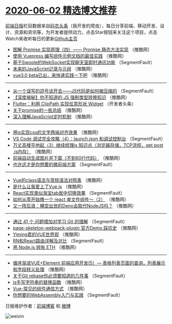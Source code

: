 # [2020-06-02 精选博文推荐](https://toutiao.qdkfweb.cn/date/2020/06/02)

[前端日报](https://qdkfweb.cn/c/news)栏目数据来自[码农头条](https://toutiao.qdkfweb.cn/)（我开发的爬虫），每日分享前端、移动开发、设计、资源和资讯等，为开发者提供动力，点击Star按钮来关注这个项目，点击Watch来收听每日的更新[Github主页](https://github.com/kujian/frontendDaily)
* [图解 Promise 实现原理（四）—— Promise 静态方法实现](https://toutiao.qdkfweb.cn/142955.html) （推酷网）
* [使用 Vuepress 编写组件示例文档的最佳实践](https://toutiao.qdkfweb.cn/142953.html) （推酷网）
* [基于Swoole的WebSocket实现聊天室即时通讯功能](https://toutiao.qdkfweb.cn/142932.html) （SegmentFault）
* [未来的JavaScript记录与元组](https://toutiao.qdkfweb.cn/142943.html) （推酷网）
* [vue3.0 beta已出，来快速实践一下吧](https://toutiao.qdkfweb.cn/142954.html) （推酷网）

***
* [从一个误写的逗号谈开去——JS代码是如何被压缩的](https://toutiao.qdkfweb.cn/142933.html) （SegmentFault）
* [【深度揭秘】你不知道的 JS 强制类型转换知识](https://toutiao.qdkfweb.cn/142944.html) （推酷网）
* [Flutter：利用 ClipPath 实现任意形状 Widget](https://toutiao.qdkfweb.cn/142934.html) （开发者头条）
* [关于promise的一些总结](https://toutiao.qdkfweb.cn/142945.html) （推酷网）
* [深入理解JavaScript定时机制](https://toutiao.qdkfweb.cn/142935.html) （推酷网）

***
* [用js实现css的文字两端对齐效果](https://toutiao.qdkfweb.cn/142946.html) （推酷网）
* [VS Code 调试完全攻略（4）：launch.json 和调试控制台](https://toutiao.qdkfweb.cn/142925.html) （SegmentFault）
* [万丈高楼平地起（3）继续梳理js 知识点（浏览器存储，TCP流程，get post ,js内存）](https://toutiao.qdkfweb.cn/142936.html) （推酷网）
* [前端自动生成图片并下载（不到60行代码）](https://toutiao.qdkfweb.cn/142947.html) （推酷网）
* [也许这才是你想要的微前端方案](https://toutiao.qdkfweb.cn/142926.html) （SegmentFault）

***
* [Vue的class语法与常规语法对照表](https://toutiao.qdkfweb.cn/142937.html) （推酷网）
* [是什么让我爱上了Vue.js](https://toutiao.qdkfweb.cn/142948.html) （推酷网）
* [React实现类似淘宝tab居中切换效果](https://toutiao.qdkfweb.cn/142927.html) （SegmentFault）
* [如何从零开始撸一个 react 单文件组件～（2）](https://toutiao.qdkfweb.cn/142938.html) （推酷网）
* [又一阵后浪：横空出世的Deno会取代NodeJS吗？](https://toutiao.qdkfweb.cn/142949.html) （推酷网）

***
* [通过 41 个 问题增加对学习 Git 的理解](https://toutiao.qdkfweb.cn/142928.html) （SegmentFault）
* [page-skeleton-webpack-plugin 官方Demo 踩坑史](https://toutiao.qdkfweb.cn/142939.html) （推酷网）
* [Yiming君的VUE世界观](https://toutiao.qdkfweb.cn/142950.html) （推酷网）
* [RN和React路由详解及对比](https://toutiao.qdkfweb.cn/142929.html) （SegmentFault）
* [用 Node.js 转账 ETH](https://toutiao.qdkfweb.cn/142940.html) （推酷网）

***
* [循序渐进VUE+Element 前端应用开发(5）&#8212; 表格列表页面的查询，列表展示和字段转义处理](https://toutiao.qdkfweb.cn/142951.html) （推酷网）
* [关于Git rebase你必须要知道的几件事](https://toutiao.qdkfweb.cn/142930.html) （SegmentFault）
* [js手写字符串的替换函数](https://toutiao.qdkfweb.cn/142941.html) （推酷网）
* [Vue-常见的组件通信方式](https://toutiao.qdkfweb.cn/142952.html) （推酷网）
* [你想要的WebAssembly入门与实践](https://toutiao.qdkfweb.cn/142931.html) （SegmentFault）

日报维护作者：[前端博客](https://qdkfweb.cn/) 和 [微博](https://qdkfweb.cn/go/weibo)

![weixin](https://user-images.githubusercontent.com/3055447/38468989-651132ac-3b80-11e8-8e6b-15122322a9d7.png)
